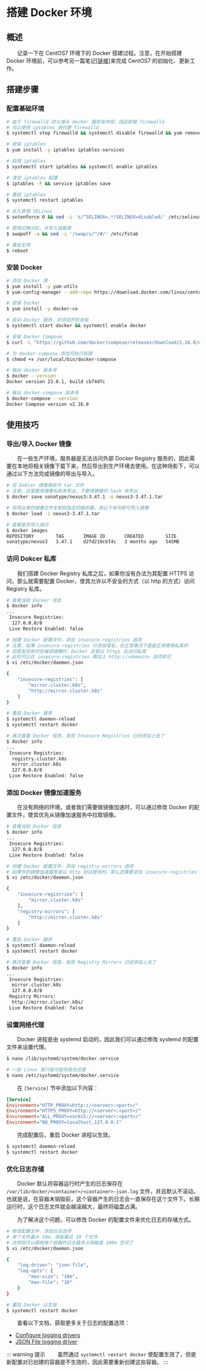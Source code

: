 # 搭建 Docker 环境
## 概述
&emsp;&emsp;记录一下在 CentOS7 环境下的 Docker 搭建过程。注意，在开始搭建 Docker 环境前，可以参考另一篇笔记[[链接](/blogs/vmware/esxi/template)]来完成 CentOS7 的初始化、更新工作。

## 搭建步骤
### 配置基础环境

```bash
# 由于 firewalld 防火墙与 docker 服务有冲突，因此卸载 firewalld
# 可以使用 iptables 来代替 firewalld
$ systemctl stop firewalld && systemctl disable firewalld && yum remove -y firewalld

# 安装 iptables
$ yum install -y iptables iptables-services

# 启用 iptables
$ systemctl start iptables && systemctl enable iptables

# 清空 iptables 配置
$ iptables -F && service iptables save

# 重启 iptables
$ systemctl restart iptables

# 永久禁用 SELinux
$ setenforce 0 && sed -i 's/^SELINUX=.*/SELINUX=disabled/' /etc/selinux/config

# 禁用交换分区，并写入挂载表
$ swapoff -a && sed -i '/swap/s/^/#/' /etc/fstab

# 重启生效
$ reboot
```

### 安装 Docker
```bash
# 添加 Docker 源
$ yum install -y yum-utils
$ yum-config-manager --add-repo https://download.docker.com/linux/centos/docker-ce.repo

# 安装 Docker
$ yum install -y docker-ce

# 启动 Docker 服务，并添加开机自启
$ systemctl start docker && systemctl enable docker

# 安装 Docker Compose
$ curl -L "https://github.com/docker/compose/releases/download/2.16.0/docker-compose-$(uname -s)-$(uname -m)" -o /usr/local/bin/docker-compose

# 为 docker-compose 添加可执行权限
$ chmod +x /usr/local/bin/docker-compose

# 输出 docker 版本号
$ docker --version
Docker version 23.0.1, build cb74dfc

# 输出 docker-compose 版本号
$ docker-compose --version
Docker Compose version v2.16.0
```

## 使用技巧
### 导出/导入 Docker 镜像
&emsp;&emsp;在一些生产环境，服务器是无法访问外部 Docker Registry 服务的，因此需要在本地将相关镜像下载下来，然后导出到生产环境去使用。在这种场影下，可以通过以下方法完成镜像的导出与导入。

```bash
# 将 Dokcer 镜像保存为 tar 文件
# 注意，这里要用镜像名称来导出，不要用镜像的 hash 来导出
$ docker save sonatype/nexus3:3.47.1 -o nexus3-3.47.1.tar

# 将导出来的镜像文件复制到指定的服务器，用以下命令即可导入镜像
$ docker load -i nexus3-3.47.1.tar

# 查看是否导入成功
$ docker images
REPOSITORY        TAG       IMAGE ID       CREATED        SIZE
sonatype/nexus3   3.47.1    d2fd210c6f4c   3 months ago   545MB
```

### 访问 Dokcer 私库
&emsp;&emsp;我们搭建 Docker Registry 私库之后，如果你没有办法为其配置 HTTPS 访问，那么就需要配置 Docker，使其允许以不安全的方式（以 http 的方式）访问 Registry 私库。

```bash
# 查看当前 Docker 信息
$ docker info
...
 Insecure Registries:
  127.0.0.0/8
 Live Restore Enabled: false

# 创建 Docker 配置文件，添加 insecure-registries 选项
# 注意，如果 insecure-registries 只添加域名，在正常情况下是能正常使用私库的
# 但是发现有时在编译镜像时，Docker 还是以 https 去访问私库
# 此时可以在 insecure-registries 再加上 http://<domain> 选项即可
$ vi /etc/docker/daemon.json

{
    "insecure-registries": [
        "mirror.cluster.k8s",
        "http://mirror.cluster.k8s"
    ]
}

# 重启 Docker 服务
$ systemctl daemon-reload
$ systemctl restart docker

# 再次查看 Docker 信息，发现 Insecure Registries 已经添加上去了
$ docker info
...
 Insecure Registries:
  registry.cluster.k8s
  mirror.cluster.k8s
  127.0.0.0/8
 Live Restore Enabled: false
```

### 添加 Docker 镜像加速服务
&emsp;&emsp;在没有网络的环境，或者我们需要做镜像加速时，可以通过修改 Docker 的配置文件，使其优先从镜像加速服务中拉取镜像。

```bash
# 查看当前 Docker 信息
$ docker info
...
 Insecure Registries:
  127.0.0.0/8
 Live Restore Enabled: false

# 创建 Docker 配置文件，添加 registry-mirrors 选项
# 如果你的镜像加速服务是以 http 协议提供的，那么还需要添加 insecure-registries 选项
$ vi /etc/docker/daemon.json

{
    "insecure-registries": [
        "mirror.cluster.k8s"
    ],
    "registry-mirrors": [
        "http://mirror.cluster.k8s"
    ]
}

# 重启 Docker 服务
$ systemctl daemon-reload
$ systemctl restart docker

# 再次查看 Docker 信息，发现 Registry Mirrors 已经添加上去了
$ docker info
...
 Insecure Registries:
  mirror.cluster.k8s
  127.0.0.0/8
 Registry Mirrors:
  http://mirror.cluster.k8s/
 Live Restore Enabled: false
```

### 设置网络代理
&emsp;&emsp;Docker 进程是由 systemd 启动的，因此我们可以通过修改 systemd 的配置文件来设置代理。

```bash
$ nano /lib/systemd/system/docker.service

# 一些 Linux 发行版可能存放在这里
$ nano /etc/systemd/system/docker.service
```

&emsp;&emsp;在 `[Service]` 节中添加以下内容：

```ini
[Service]
Environment="HTTP_PROXY=http://<server>:<port>/"
Environment="HTTPS_PROXY=http://<server>:<port>/"
Environment="ALL_PROXY=socks5://<server>:<port>/"
Environment="NO_PROXY=localhost,127.0.0.1"
```

&emsp;&emsp;完成配置后，重启 Docker 进程以生效。

```bash
$ systemctl daemon-reload
$ systemctl restart docker
```

### 优化日志存储
&emsp;&emsp;Docker 默认将容器运行时产生的日志保存在 `/var/lib/docker/<container>/<container>-json.log` 文件，并且默认不滚动。也就是说，在容器未销毁前，这个容器产生的日志会一直保存在这个文件下。长期运行时，这个日志文件就会越滚越大，最终将磁盘占满。

&emsp;&emsp;为了解决这个问题，可以修改 Docker 的配置文件来优化日志的存储方式。

```bash
# 修改配置文件，添加日志选项
# 单个文件最大 10m，保留最近 10 个文件
# 这样就可以限制单个容器的日志最多占用磁盘 100m 空间了
$ vi /etc/docker/daemon.json

{
    "log-driver": "json-file",
    "log-opts": {
        "max-size": "10m",
        "max-file": "10"
    }
}

# 重启 Docker 以生效
$ systemctl restart docker
```

&emsp;&emsp;查看以下文档，获取更多关于日志的配置选项：

- [Configure logging drivers](https://docs.docker.com/config/containers/logging/configure/)
- [JSON File logging driver](https://docs.docker.com/config/containers/logging/json-file/)

::: warning 提示
&emsp;&emsp;虽然通过 `systemctl restart docker` 使配置生效了，但是新配置对已创建的容器是不生效的，因此需要重新创建这些容器。
:::